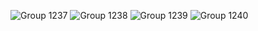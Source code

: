 ![Group 1237](https://user-images.githubusercontent.com/64773776/170879160-1b269276-0cb1-4b2c-8203-631985339a61.png)
![Group 1238](https://user-images.githubusercontent.com/64773776/170879172-c41e978d-8f1a-49f9-b68e-a4749a395b49.png)
![Group 1239](https://user-images.githubusercontent.com/64773776/170879179-755909e1-8511-4e3e-8b86-c1d0e5bb9bc4.png)
![Group 1240](https://user-images.githubusercontent.com/64773776/170879183-39353089-2a84-4574-9cba-7a0b7d128220.png)
